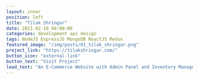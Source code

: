 ```yaml
---
layout: inner
position: left
title: "Tilak Shringar"
date: 2021-02-10 00:00:00
categories: development api design
tags: NodeJS ExpressJS MongoDB ReactJS Redux
featured_image: "/img/posts/01_tilak_shringar.png"
project_link: "https://tilakshringar.com/"
button_icon: "external-link"
button_text: "Visit Project"
lead_text: "An E-Commerce Website with Admin Panel and Inventory Management"
---
```

